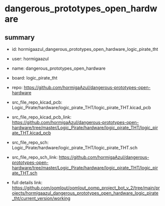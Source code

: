 # dangerous_prototypes_open_hardware
 
## summary 
* id: hormigaazul_dangerous_prototypes_open_hardware_logic_pirate_tht
* user: hormigaazul
* name: dangerous_prototypes_open_hardware
* board: logic_pirate_tht
* repo: https://github.com/hormigaAzul/dangerous-prototypes-open-hardware
* src_file_repo_kicad_pcb: Logic_Pirate/hardware/logic_pirate_THT/logic_pirate_THT.kicad_pcb
* src_file_repo_kicad_pcb_link: https://github.com/hormigaAzul/dangerous-prototypes-open-hardware/tree/master/Logic_Pirate/hardware/logic_pirate_THT/logic_pirate_THT.kicad_pcb


* src_file_repo_sch: Logic_Pirate/hardware/logic_pirate_THT/logic_pirate_THT.sch
* src_file_repo_sch_link: https://github.com/hormigaAzul/dangerous-prototypes-open-hardware/tree/master/Logic_Pirate/hardware/logic_pirate_THT/logic_pirate_THT.sch
* full details link: https://github.com/oomlout/oomlout_oomp_project_bot_v_2/tree/main/projects/hormigaazul_dangerous_prototypes_open_hardware_logic_pirate_tht/current_version/working  






